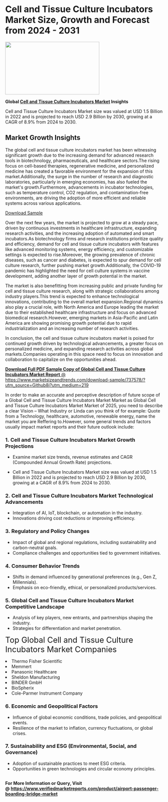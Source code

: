 <H1>Cell and Tissue Culture Incubators Market Size, Growth and Forecast from 2024 - 2031</H1><img class="aligncenter size-medium wp-image-584254" src="https://thirdeyenews.in/wp-content/uploads/2024/09/Global-Market-Research-300x168.jpeg" alt="" width="300" height="168" /><p><strong>Global&nbsp;<a href="https://www.marketsizeandtrends.com/download-sample/737578/?utm_source=Github8j?utm_medium=219">Cell and Tissue Culture Incubators Market</a> Insights</strong></p><p>Cell and Tissue Culture Incubators Market size was valued at USD 1.5 Billion in 2022 and is projected to reach USD 2.9 Billion by 2030, growing at a CAGR of 8.9% from 2024 to 2030.</p><p><h2>Market Growth Insights</h2> <p>The global cell and tissue culture incubators market has been witnessing significant growth due to the increasing demand for advanced research tools in biotechnology, pharmaceuticals, and healthcare sectors.The rising focus on cell-based therapies, regenerative medicine, and personalized medicine has created a favorable environment for the expansion of this market.Additionally, the surge in the number of research and diagnostic laboratories, particularly in emerging economies, has also fueled the market's growth.Furthermore, advancements in incubator technologies, such as temperature control, CO2 regulation, and contamination-free environments, are driving the adoption of more efficient and reliable systems across various applications.</p> <p><a href="sample-link">Download Sample</a></p> <p>Over the next few years, the market is projected to grow at a steady pace, driven by continuous investments in healthcare infrastructure, expanding research activities, and the increasing adoption of automated and smart incubators.As biotechnology firms and research institutions prioritize quality and efficiency, demand for cell and tissue culture incubators with features like advanced monitoring systems, energy efficiency, and customizable settings is expected to rise.Moreover, the growing prevalence of chronic diseases, such as cancer and diabetes, is expected to spur demand for cell culture research, further pushing market growth.Additionally, the COVID-19 pandemic has highlighted the need for cell culture systems in vaccine development, adding another layer of growth potential in the market.</p> <p>The market is also benefitting from increasing public and private funding for cell and tissue culture research, along with strategic collaborations among industry players.This trend is expected to enhance technological innovations, contributing to the overall market expansion.Regional dynamics also play a crucial role, with North America and Europe leading the market due to their established healthcare infrastructure and focus on advanced biomedical research.However, emerging markets in Asia-Pacific and Latin America are showing promising growth potential due to rapid industrialization and an increasing number of research activities.</p> <p>In conclusion, the cell and tissue culture incubators market is poised for continued growth driven by technological advancements, a greater focus on personalized medicine, and expanding research activities across global markets.Companies operating in this space need to focus on innovation and collaboration to capitalize on the opportunities ahead.</p> <p><a href="more-link"></p><p><span class=""><strong>Download Full PDF Sample Copy of Global Cell and Tissue Culture Incubators Market Report</strong> @ <a href="https://www.marketsizeandtrends.com/download-sample/737578/?utm_source=Github8j?utm_medium=219" target="_blank">https://www.marketsizeandtrends.com/download-sample/737578/?utm_source=Github8j?utm_medium=219</a></span></p><p>In order to make an accurate and perceptive description of future scope of a Global&nbsp;Cell and Tissue Culture Incubators Market Market as Global&nbsp;Cell and Tissue Culture Incubators Market Market of 2025, you need to describe a clear Vision &ndash; What Industry or Linda can you think of for example: Quote from a Technology, healthcare, automotive, renewable energy, name the market you are Reffering to.However, some general trends and factors usually impact market reports and their future outlook include:</p><h3>1.&nbsp;<strong>Cell and Tissue Culture Incubators Market Growth Projections</strong></h3><ul><li>Examine market size trends, revenue estimates and CAGR (Compounded Annual Growth Rate) projections.</li><li><p>Cell and Tissue Culture Incubators Market size was valued at USD 1.5 Billion in 2022 and is projected to reach USD 2.9 Billion by 2030, growing at a CAGR of 8.9% from 2024 to 2030.</p></li></ul><h3>2.&nbsp;<strong>Cell and Tissue Culture Incubators Market Technological Advancements</strong></h3><ul><li>Integration of AI, IoT, blockchain, or automation in the industry.</li><li>Innovations driving cost reductions or improving efficiency.</li></ul><h3>3.&nbsp;<strong>Regulatory and Policy Changes</strong></h3><ul><li>Impact of global and regional regulations, including sustainability and carbon-neutral goals.</li><li>Compliance challenges and opportunities tied to government initiatives.</li></ul><h3>4.&nbsp;<strong>Consumer Behavior Trends</strong></h3><ul><li>Shifts in demand influenced by generational preferences (e.g., Gen Z, Millennials).</li><li>Emphasis on eco-friendly, ethical, or personalized products/services.</li></ul><h3>5.&nbsp;<strong>Global Cell and Tissue Culture Incubators Market Competitive Landscape</strong></h3><ul><li>Analysis of key players, new entrants, and partnerships shaping the industry.</li><li>Strategies for differentiation and market penetration.</li></ul><p data-pm-slice="1 1 []"><span style="color: inherit; font-family: inherit; font-size: 25px;">Top Global Cell and Tissue Culture Incubators Market Companies</span></p><div class="" data-test-id=""><p><li>Thermo Fisher Scientific</li><li> Memmert</li><li> Panasonic Healthcare</li><li> Sheldon Manufacturing</li><li> BINDER GmbH</li><li> BioSpherix</li><li> Cole-Parmer Instrument Company</li></p></div><h3>6.&nbsp;<strong>Economic and Geopolitical Factors</strong></h3><ul><li>Influence of global economic conditions, trade policies, and geopolitical events.</li><li>Resilience of the market to inflation, currency fluctuations, or global crises.</li></ul><h3>7.&nbsp;<strong>Sustainability and ESG (Environmental, Social, and Governance)</strong></h3><ul><li>Adoption of sustainable practices to meet ESG criteria.</li><li>Opportunities in green technologies and circular economy principles.</li></ul><h2><strong style="font-size: 14px;">For More Information or Query, Visit @&nbsp;</strong><a style="background-color: #ffffff; font-size: 14px;" href="https://www.marketsizeandtrends.com/report/cell-and-tissue-culture-incubators-market/" target="_blank">https://www.verifiedmarketreports.com/product/airport-passenger-boarding-bridge-market</a></h2>
